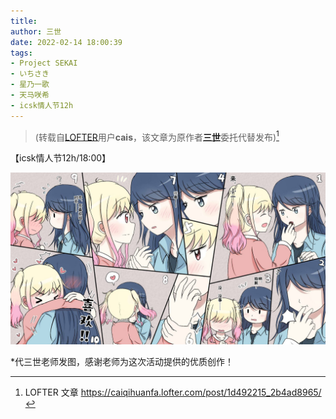 ```yaml
---
title:
author: 三世
date: 2022-02-14 18:00:39
tags:
- Project SEKAI
- いちさき
- 星乃一歌
- 天马咲希
- icsk情人节12h
---
```


> (转载自[LOFTER](https://www.lofter.com/)用户**cais**，该文章为原作者[**三世**](https://sanshi0811.lofter.com/)委托代替发布)[^*]

【icsk情人节12h/18:00】

<!-- more -->

![](post-18/content.jpeg)

\*代三世老师发图，感谢老师为这次活动提供的优质创作！

[^*]: LOFTER 文章 <https://caiqihuanfa.lofter.com/post/1d492215_2b4ad8965/>
